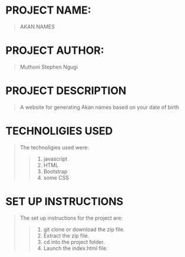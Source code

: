 # PROJECT NAME:
>AKAN NAMES

# PROJECT AUTHOR:
>Muthoni Stephen Ngugi

# PROJECT DESCRIPTION

>A website for generating Akan names based on your date of birth

# TECHNOLIGIES USED
>The technoligies used were:
>>1. javascript
>>2. HTML
>>3. Bootstrap
>>4. some CSS

# SET UP INSTRUCTIONS
>The set up instructions for the project are:
>>1. git clone or download the zip file.
>>2. Extract the zip file.
>>3. cd into the project folder.
>>4. Launch the index.html file.
